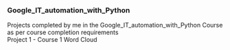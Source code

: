 ### Google_IT_automation_with_Python
Projects completed by me in the Google_IT_automation_with_Python Course as per course completion requirements  
Project 1 - Course 1 Word Cloud

